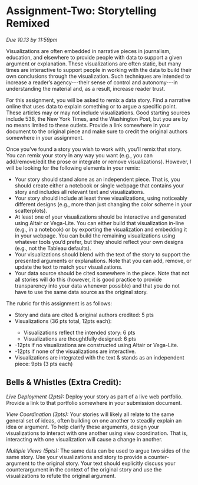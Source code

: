 # Assignment-Two: Storytelling Remixed
*Due 10.13 by 11:59pm*

Visualizations are often embedded in narrative pieces in journalism, education, and elsewhere to provide people with data to support a given argument or explanation. These visualizations are often static, but many times are interactive to support people in working with the data to build their own conclusions through the visualization. Such techniques are intended to increase a reader’s agency---their sense of control and autonomy---in understanding the material and, as a result, increase reader trust. 

For this assignment, you will be asked to remix a data story. Find a narrative online that uses data to explain something or to argue a specific point. These articles may or may not include visualizations. Good starting sources include 538, the New York Times, and the Washington Post, but you are by no means limited to these outlets. Provide a link somewhere in your document to the original piece and make sure to credit the original authors somewhere in your assignment. 

Once you’ve found a story you wish to work with, you’ll remix that story. You can remix your story in any way you want (e.g., you can add/remove/edit the prose or integrate or remove visualizations). However, I will be looking for the following elements in your remix: 
<ul>
<li> Your story should stand alone as an independent piece. That is, you should create either a notebook or single webpage that contains your story and includes all relevant text and visualizations.</li>   
<li>	Your story should include at least three visualizations, using noticeably different designs (e.g., more than just changing the color scheme in your scatterplots). </li>
<li> At least one of your visualizations should be interactive and generated using Altair or Vega-Lite. You can either build that visualization in-line (e.g., in a notebook) or by exporting the visualization and embedding it in your webpage. You can build the remaining visualizations using whatever tools you’d prefer, but they should reflect your own designs (e.g., not the Tableau defaults).</li>
<li>	Your visualizations should blend with the text of the story to support the presented arguments or explanations. Note that you can add, remove, or update the text to match your visualizations. </li>
<li>	Your data source should be cited somewhere in the piece. Note that not all stories will do this (however, it is good practice to provide transparency into your data whenever possible) and that you do not have to use the same data source as the original story. </li>
</ul>

The rubric for this assignment is as follows: 
<ul>
<li>Story and data are cited & original authors credited: 5 pts</li>
<li> Visualizations (36 pts total, 12pts each): </li>
<ul>
<li>	Visualizations reflect the intended story: 6 pts</li>
<li>	Visualizations are thoughtfully designed: 6 pts</li>
</ul>
<li>	-12pts if no visualizations are constructed using Altair or Vega-Lite. </li>
<li>	-12pts if none of the visualizations are interactive. </li>
<li>	Visualizations are integrated with the text & stands as an independent piece: 9pts (3 pts each)</li>
</ul>

## Bells & Whistles (Extra Credit):

*Live Deployment (2pts):* Deploy your story as part of a live web portfolio. Provide a link to that portfolio somewhere in your submission document. 

*View Coordination (3pts):* Your stories will likely all relate to the same general set of ideas, often building on one another to steadily explain an idea or argument. To help clarify these arguments, design your visualizations to interact with one another using view coordination. That is, interacting with one visualization will cause a change in another. 

*Multiple Views (5pts):* The same data can be used to argue two sides of the same story. Use your visualizations and story to provide a counter-argument to the original story. Your text should explicitly discuss your counterargument in the context of the original story and use the visualizations to refute the original argument. 
